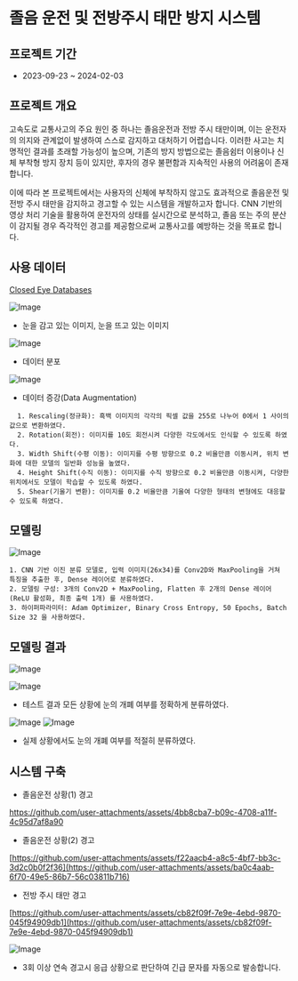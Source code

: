 # 졸음 운전 및 전방주시 태만 방지 시스템

## 프로젝트 기간

* 2023-09-23 ~ 2024-02-03

## 프로젝트 개요

고속도로 교통사고의 주요 원인 중 하나는 졸음운전과 전방 주시 태만이며, 이는 운전자의 의지와 관계없이 발생하여 스스로 감지하고 대처하기 어렵습니다. 이러한 사고는 치명적인 결과를 초래할 가능성이 높으며, 기존의 방지 방법으로는 졸음쉼터 이용이나 신체 부착형 방지 장치 등이 있지만, 후자의 경우 불편함과 지속적인 사용의 어려움이 존재합니다.

이에 따라 본 프로젝트에서는 사용자의 신체에 부착하지 않고도 효과적으로 졸음운전 및 전방 주시 태만을 감지하고 경고할 수 있는 시스템을 개발하고자 합니다. CNN 기반의 영상 처리 기술을 활용하여 운전자의 상태를 실시간으로 분석하고, 졸음 또는 주의 분산이 감지될 경우 즉각적인 경고를 제공함으로써 교통사고를 예방하는 것을 목표로 합니다.

## 사용 데이터

[Closed Eye Databases](https://parnec.nuaa.edu.cn/_upload/tpl/02/db/731/template731/pages/xtan/ClosedEyeDatabases.html)

![Image](https://github.com/user-attachments/assets/7185ba5e-b980-490f-aa53-3f5d35ff4341)

* 눈을 감고 있는 이미지, 눈을 뜨고 있는 이미지

![Image](https://github.com/user-attachments/assets/65bc753e-e35b-4a98-a42b-56a73f93d856)

* 데이터 분포

![Image](https://github.com/user-attachments/assets/aec848b7-52f1-48c4-8d84-a4a92b2cdb07)


* 데이터 증강(Data Augmentation)
```
  1. Rescaling(정규화): 흑백 이미지의 각각의 픽셀 값을 255로 나누어 0에서 1 사이의 값으로 변환하였다.
  2. Rotation(회전): 이미지를 10도 회전시켜 다양한 각도에서도 인식할 수 있도록 하였다.
  3. Width Shift(수평 이동): 이미지를 수평 방향으로 0.2 비율만큼 이동시켜, 위치 변화에 대한 모델의 일반화 성능을 높였다.
  4. Height Shift(수직 이동): 이미지를 수직 방향으로 0.2 비율만큼 이동시켜, 다양한 위치에서도 모델이 학습할 수 있도록 하였다.
  5. Shear(기울기 변환): 이미지를 0.2 비율만큼 기울여 다양한 형태의 변형에도 대응할 수 있도록 하였다.
```

## 모델링

![Image](https://github.com/user-attachments/assets/df4700c3-c5e4-4470-92ff-fd12ecc00372)

```
1. CNN 기반 이진 분류 모델로, 입력 이미지(26x34)를 Conv2D와 MaxPooling을 거쳐 특징을 추출한 후, Dense 레이어로 분류하였다.
2. 모델링 구성: 3개의 Conv2D + MaxPooling, Flatten 후 2개의 Dense 레이어(ReLU 활성화, 최종 출력 1개) 를 사용하였다.
3. 하이퍼파라미터: Adam Optimizer, Binary Cross Entropy, 50 Epochs, Batch Size 32 을 사용하였다.
```

## 모델링 결과

![Image](https://github.com/user-attachments/assets/75251593-ce00-4c26-985b-7fb1e6fcf606)

![Image](https://github.com/user-attachments/assets/4acd5d7a-0c0a-46eb-8e06-a79f884fdeaf)

* 테스트 결과 모든 상황에 눈의 개폐 여부를 정확하게 분류하였다.

![Image](https://github.com/user-attachments/assets/89ad742d-c3ad-4948-935c-e7f240b51df1) ![Image](https://github.com/user-attachments/assets/cd80297e-dcf1-4590-90c6-c2c1c968119e)

* 실제 상황에서도 눈의 개폐 여부를 적절히 분류하였다.


## 시스템 구축


* 졸음운전 상황(1) 경고

[https://github.com/user-attachments/assets/4bb8cba7-b09c-4708-a11f-4c95d7af8a90 ](https://github.com/user-attachments/assets/f22aacb4-a8c5-4bf7-bb3c-3d2c0b0f2f36)

* 졸음운전 상황(2) 경고
  
[https://github.com/user-attachments/assets/f22aacb4-a8c5-4bf7-bb3c-3d2c0b0f2f36](https://github.com/user-attachments/assets/ba0c4aab-6f70-49e5-86b7-56c03811b716)

* 전방 주시 태만 경고
  
[https://github.com/user-attachments/assets/cb82f09f-7e9e-4ebd-9870-045f94909db1](https://github.com/user-attachments/assets/cb82f09f-7e9e-4ebd-9870-045f94909db1)

![Image](https://github.com/user-attachments/assets/7eaeebcd-5d1b-4ec9-b2ff-18e3318d9257)

* 3회 이상 연속 경고시 응급 상황으로 판단하여 긴급 문자를 자동으로 발송합니다.




